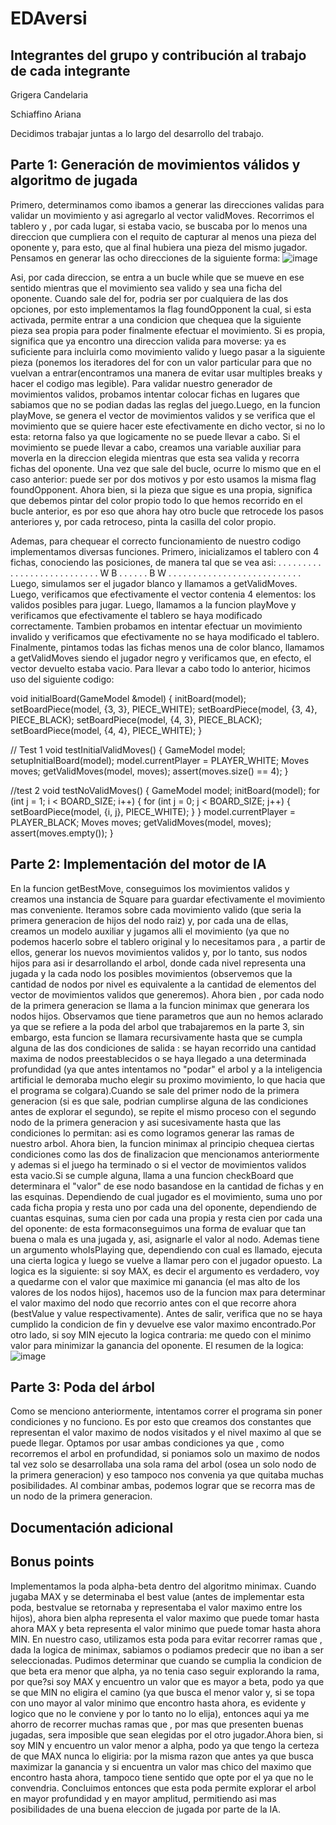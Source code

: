 # EDAversi

## Integrantes del grupo y contribución al trabajo de cada integrante

Grigera Candelaria

Schiaffino Ariana

Decidimos trabajar juntas a lo largo del desarrollo del trabajo.

## Parte 1: Generación de movimientos válidos y algoritmo de jugada
Primero, determinamos como ibamos a generar las direcciones validas para validar un movimiento 
y asi agregarlo al vector validMoves. Recorrimos el tablero y , por cada lugar, si estaba vacio,
se buscaba por lo menos una direccion que cumpliera con el requito de capturar al menos una pieza 
del oponente y, para esto, que al final hubiera una pieza del mismo jugador. Pensamos en generar
las ocho direcciones de la siguiente forma:
![image](https://github.com/user-attachments/assets/1d0af242-1b7c-40e4-92f9-14917d12a900)

Asi, por cada direccion, se entra a un bucle while que se mueve en ese sentido mientras que el 
movimiento sea valido y sea una ficha del oponente. Cuando sale del for, podria ser por cualquiera 
de las dos opciones, por esto implementamos la flag foundOpponent la cual, si esta activada, permite
entrar a una condicion que chequea que la siguiente pieza sea propia para poder finalmente efectuar 
el movimiento. Si es propia, significa que ya encontro una direccion valida para moverse: ya es 
suficiente para incluirla como movimiento valido y luego pasar a la siguiente pieza (ponemos los 
iteradores del for con un valor particular para que no vuelvan a entrar(encontramos una manera de 
evitar usar multiples breaks y hacer el codigo mas legible).
Para validar nuestro generador de movimientos validos, probamos intentar colocar fichas en lugares 
que sabiamos que no se podian dadas las reglas del juego.Luego, en la funcion playMove, se genera 
el vector de movimientos validos y se verifica que el movimiento que se quiere hacer este efectivamente 
en dicho vector, si no lo esta: retorna falso ya que logicamente no se puede llevar a cabo.
Si el movimiento se puede llevar a cabo, creamos una variable auxiliar para moverla en la direccion 
elegida mientras que esta sea valida y recorra fichas del oponente. Una vez que sale del bucle, ocurre
lo mismo que en el caso anterior: puede ser por dos motivos y por esto usamos la misma flag foundOpponent. 
Ahora bien, si la pieza que sigue es una propia, significa que debemos pintar del color propio todo lo que
hemos recorrido en el bucle anterior, es por eso que ahora hay otro bucle que retrocede los pasos anteriores
y, por cada retroceso, pinta la casilla del color propio.

Ademas, para chequear el correcto funcionamiento de nuestro codigo implementamos diversas funciones.
Primero, inicializamos el tablero con 4 fichas, conociendo las posiciones, de manera tal que se vea asi:
. . . . . . . .
. . . . . . . .
. . . . . . . .
. . . W B . . .
. . . B W . . .
. . . . . . . .
. . . . . . . .
. . . . . . . .
Luego, simulamos ser el jugador blanco y llamamos a getValidMoves. Luego, verificamos que efectivamente el vector contenia 4 
elementos: los validos posibles para jugar.
Luego, llamamos a la funcion playMove y verificamos que efectivamente el tablero se haya modificado correctamente.
Tambien probamos en intentar efectuar un movimiento invalido y verificamos que efectivamente no se haya modificado el tablero.
Finalmente, pintamos todas las fichas menos una de color blanco, llamamos a getValidMoves siendo el jugador negro y verificamos 
que, en efecto, el vector devuelto estaba vacio.
Para llevar a cabo todo lo anterior, hicimos uso del siguiente codigo:

void initialBoard(GameModel &model)
{
    initBoard(model);
    setBoardPiece(model, {3, 3}, PIECE_WHITE);
    setBoardPiece(model, {3, 4}, PIECE_BLACK);
    setBoardPiece(model, {4, 3}, PIECE_BLACK);
    setBoardPiece(model, {4, 4}, PIECE_WHITE);
}

// Test 1
void testInitialValidMoves() 
{
    GameModel model;
    setupInitialBoard(model);
    model.currentPlayer = PLAYER_WHITE;
    Moves moves;
    getValidMoves(model, moves);
    assert(moves.size() == 4);
}

//test 2
void testNoValidMoves() {
    GameModel model;
    initBoard(model);
    for (int j = 1; i < BOARD_SIZE; i++) {
        for (int j = 0; j < BOARD_SIZE; j++) {
            setBoardPiece(model, {i, j}, PIECE_WHITE);
        }
    }
    model.currentPlayer = PLAYER_BLACK;
    Moves moves;
    getValidMoves(model, moves);
    assert(moves.empty());
}

## Parte 2: Implementación del motor de IA

En la funcion getBestMove, conseguimos los movimientos validos y creamos  una instancia de Square para guardar
efectivamente el movimiento mas conveniente. Iteramos sobre cada movimiento valido (que seria la primera generacion 
de hijos del nodo raiz) y, por cada una de ellas, creamos un modelo auxiliar y jugamos alli el movimiento (ya que no 
podemos hacerlo sobre el tablero original y lo necesitamos para , a partir de ellos, generar los nuevos movimientos
validos y, por lo tanto, sus nodos hijos para asi ir desarrollando el arbol, donde cada nivel representa una jugada 
y la cada nodo los posibles movimientos (observemos que la cantidad de nodos por nivel es equivalente a la cantidad 
de elementos del vector de movimientos validos que generemos).
Ahora bien , por cada nodo de la primera generacion se llama a la funcion minimax que generara los nodos hijos.
Observamos que tiene parametros que aun no hemos aclarado ya que se refiere a la poda del arbol que trabajaremos en
la parte 3, sin embargo, esta funcion se llamara recursivamente hasta que se cumpla alguna de las dos condiciones de 
salida : se hayan recorrido una cantidad maxima de nodos preestablecidos o se haya llegado a una determinada profundidad 
(ya que antes intentamos no "podar" el arbol y a la inteligencia artificial le demoraba mucho elegir su proximo movimiento,
lo que hacia que el programa se colgara).Cuando se sale del primer nodo de la primera generacion (si es que sale, podrian 
cumplirse alguna de las condiciones antes de explorar el segundo), se repite el mismo proceso con el segundo nodo de la
primera generacion y asi sucesivamente hasta que las condiciones lo permitan: asi es como logramos generar las ramas de 
nuestro arbol.
Ahora bien, la funcion minimax al principio chequea ciertas condiciones como las dos de finalizacion que mencionamos 
anteriormente y ademas si el juego ha terminado o si el vector de movimientos validos esta vacio.Si se cumple alguna, 
llama a una funcion checkBoard que determinara el "valor" de ese nodo basandose en la cantidad de fichas y en las esquinas.
Dependiendo de cual jugador es el movimiento, suma uno por cada ficha propia y resta uno por cada una del oponente, dependiendo de
cuantas esquinas, suma cien por cada una propia y resta cien por cada una del oponente: de esta formaconseguimos una forma de evaluar 
que tan buena o mala es una jugada y, asi, asignarle el valor al nodo.
Ademas tiene un argumento whoIsPlaying que, dependiendo con cual es llamado, ejecuta una cierta logica y luego se vuelve 
a llamar pero con el jugador opuesto. La logica es la siguiente: si soy MAX, es decir el argumento es verdadero, voy a 
quedarme con el valor que maximice mi ganancia (el mas alto de los valores de los nodos hijos), hacemos uso de la funcion 
max para determinar el valor maximo del nodo que recorrio antes con el que recorre ahora (bestValue y value respectivamente). Antes de salir, verifica que no se haya cumplido la condicion de fin y devuelve ese valor maximo encontrado.Por otro lado, si soy MIN ejecuto la logica contraria: me quedo con el minimo valor para minimizar la ganancia del oponente.
El resumen de la logica:
![image](https://github.com/user-attachments/assets/3d45b81c-f53f-4bf1-a5d3-d6312cc0dcd2)

## Parte 3: Poda del árbol
Como se menciono anteriormente, intentamos correr el programa sin poner condiciones y no funciono. Es por esto que creamos
dos constantes que representan el valor maximo de nodos visitados y el nivel maximo al que se puede llegar. Optamos por usar
ambas condiciones ya que , como recorremos el arbol en profundidad, si poniamos solo un maximo de nodos tal vez solo se 
desarrollaba una sola rama del arbol (osea un solo nodo de la primera generacion) y eso tampoco nos convenia ya que quitaba 
muchas posibilidades. Al combinar ambas, podemos lograr que se recorra mas de un nodo de la primera generacion.
## Documentación adicional


## Bonus points
Implementamos la poda alpha-beta dentro del algoritmo minimax. Cuando jugaba MAX y se determinaba el best value (antes de 
implementar esta poda, bestvalue se retornaba y representaba el valor maximo entre los hijos), ahora bien alpha representa
el valor maximo que puede tomar hasta ahora MAX y beta representa el valor minimo que puede tomar hasta ahora MIN. En nuestro
caso, utilizamos esta poda para evitar recorrer ramas que , dada la logica de minimax, sabiamos o podiamos predecir que no
iban a ser seleccionadas. Pudimos determinar que cuando se cumplia la condicion de que beta era menor que alpha, ya no tenia
caso seguir explorando la rama, por que?si soy MAX y encuentro un valor que es mayor a beta, podo ya que se que MIN no 
eligira el camino (ya que busca el menor valor y, si se topa con uno mayor al valor minimo que encontro hasta ahora, es
evidente y logico que no le conviene y por lo tanto no lo elija), entonces aqui ya me ahorro de recorrer muchas ramas que ,
por mas que presenten buenas jugadas, sera imposible que sean elegidas por el otro jugador.Ahora bien, si soy MIN y encuentro
un valor menor a alpha, podo ya que tengo la certeza de que MAX nunca lo eligiria: por la misma razon que antes ya que busca
maximizar la ganancia y si encuentra un valor mas chico del maximo que encontro hasta ahora, tampoco tiene sentido que opte
por el ya que no le convendria.
Concluimos entonces que esta poda permite explorar el arbol en mayor profundidad y en mayor amplitud, permitiendo asi mas 
posibilidades de una buena eleccion de jugada por parte de la IA.
